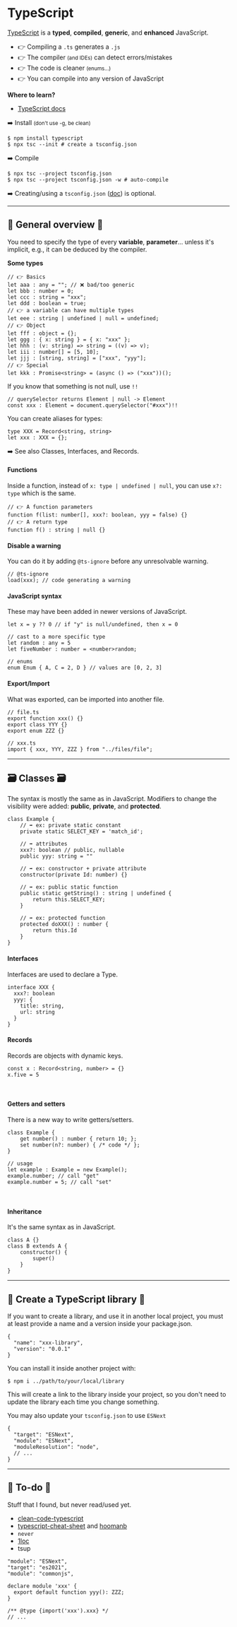 # TypeScript

<div class="row row-cols-md-2"><div>

[TypeScript](https://www.typescriptlang.org/) is a **typed**, **compiled**, **generic**, and **enhanced** JavaScript.

* 👉 Compiling a `.ts` generates a `.js`
* 👉 The compiler <small>(and IDEs)</small> can detect errors/mistakes
* 👉 The code is cleaner <small>(enums...)</small>
* 👉 You can compile into any version of JavaScript

**Where to learn?**

* [TypeScript docs](https://www.typescriptlang.org/docs/)
</div><div>

➡️ Install <small>(don't use -g, be clean)</small>

```bash!
$ npm install typescript
$ npx tsc --init # create a tsconfig.json
```

➡️ Compile

```bash!
$ npx tsc --project tsconfig.json
$ npx tsc --project tsconfig.json -w # auto-compile
```

➡️ Creating/using a `tsconfig.json` ([doc](https://www.typescriptlang.org/tsconfig)) is optional.
</div></div>

<hr class="sep-both">

## 🔎 General overview 🔎

<div class="row row-cols-md-2"><div>

You need to specify the type of every **variable**, **parameter**... unless it's implicit, e.g., it can be deduced by the compiler.

**Some types**

```typescript!
// 👉 Basics
let aaa : any = ""; // ❌ bad/too generic
let bbb : number = 0;
let ccc : string = "xxx";
let ddd : boolean = true;
// 👉 a variable can have multiple types
let eee : string | undefined | null = undefined;
// 👉 Object
let fff : object = {};
let ggg : { x: string } = { x: "xxx" };
let hhh : (v: string) => string = ((v) => v);
let iii : number[] = [5, 10];
let jjj : [string, string] = ["xxx", "yyy"];
// 👉 Special
let kkk : Promise<string> = (async () => ("xxx"))();
```

If you know that something is not null, use `!!`

```typescript!
// querySelector returns Element | null -> Element
const xxx : Element = document.querySelector("#xxx")!!
```

You can create aliases for types:

```typescript!
type XXX = Record<string, string>
let xxx : XXX = {};
```

➡️ See also Classes, Interfaces, and Records.
</div><div>

#### Functions

Inside a function, instead of `x: type | undefined | null`, you can use `x?: type` which is the same.

```typescript!
// 👉 A function parameters
function f(list: number[], xxx?: boolean, yyy = false) {}
// 👉 A return type
function f() : string | null {}
```

#### Disable a warning

You can do it by adding `@ts-ignore` before any unresolvable warning.

```javascript!
// @ts-ignore
load(xxx); // code generating a warning 
```

#### JavaScript syntax

These may have been added in newer versions of JavaScript.

```typescript!
let x = y ?? 0 // if "y" is null/undefined, then x = 0

// cast to a more specific type
let random : any = 5
let fiveNumber : number = <number>random;

// enums
enum Enum { A, C = 2, D } // values are [0, 2, 3]
```

#### Export/Import

What was exported, can be imported into another file.

```typescript!
// file.ts
export function xxx() {}
export class YYY {}
export enum ZZZ {}
```

```typescript!
// xxx.ts
import { xxx, YYY, ZZZ } from "../files/file";
```
</div></div>

<hr class="sep-both">

## 🗃️ Classes 🗃️

<div class="row row-cols-md-2"><div>

The syntax is mostly the same as in JavaScript. Modifiers to change the visibility were added: **public**, **private**, and **protected**.

```typescript!
class Example {
    // ➡️ ex: private static constant
    private static SELECT_KEY = 'match_id';

    // ➡️ attributes
    xxx?: boolean // public, nullable
    public yyy: string = ""

    // ➡️ ex: constructor + private attribute
    constructor(private Id: number) {}

    // ➡️ ex: public static function
    public static getString() : string | undefined {
        return this.SELECT_KEY;
    }

    // ➡️ ex: protected function
    protected doXXX() : number {
        return this.Id
    }
}
```

#### Interfaces

Interfaces are used to declare a Type.

```typescript!
interface XXX {
  xxx?: boolean
  yyy: {
    title: string,
    url: string
  }
}
```
</div><div>

#### Records

Records are objects with dynamic keys.

```typescript!
const x : Record<string, number> = {}
x.five = 5
```

<br>

#### Getters and setters

There is a new way to write getters/setters.

```typescript!
class Example {
    get number() : number { return 10; };
    set number(n?: number) { /* code */ };
}

// usage
let example : Example = new Example();
example.number; // call "get"
example.number = 5; // call "set"
```

<br>

#### Inheritance

It's the same syntax as in JavaScript.

```typescript!
class A {}
class B extends A {
    constructor() {
        super()
    }
}
```
</div></div>

<hr class="sep-both">

## 🥊 Create a TypeScript library 🥊

<div class="row row-cols-md-2"><div>

If you want to create a library, and use it in another local project, you must at least provide a name and a version inside your package.json.

```json!
{
  "name": "xxx-library",
  "version": "0.0.1"
}
```

You can install it inside another project with:

```bash!
$ npm i ../path/to/your/local/library
```
</div><div>

This will create a link to the library inside your project, so you don't need to update the library each time you change something.

You may also update your `tsconfig.json` to use `ESNext`

```json!
{
  "target": "ESNext",
  "module": "ESNext",
  "moduleResolution": "node",
  // ...
}
```
</div></div>

<hr class="sep-both">

## 👻 To-do 👻

Stuff that I found, but never read/used yet.

<div class="row row-cols-md-2"><div>

* [clean-code-typescript](https://github.com/labs42io/clean-code-typescript)
* [typescript-cheat-sheet](https://www.sitepen.com/blog/typescript-cheat-sheet) and [hoomanb](http://hoomanb.com/cs/quickref/typescript_cheatsheet.pdf)
* `never`
* [1loc](https://1loc.dev/)
* tsup

```json!
"module": "ESNext",
"target": "es2021",
"module": "commonjs",
```
</div><div>

```typescript!
declare module 'xxx' {
  export default function yyy(): ZZZ;
}

/** @type {import('xxx').xxx} */
// ...
```
</div></div>